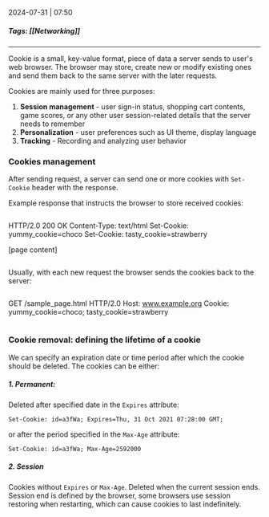 

2024-07-31 | 07:50

##### Tags: [[Networking]]

---

Cookie is a small, key-value format, piece of data a server sends to user's web browser. The browser may store, create new or modify existing ones and send them back to the same server with the later requests.

Cookies are mainly used for three purposes: 
1. **Session management** - user sign-in status, shopping cart contents, game scores, or any other user session-related details that the server needs to remember
2. **Personalization** - user preferences such as UI theme, display language
3. **Tracking** - Recording and analyzing user behavior


### Cookies management
After sending request, a server can send one or more cookies with `Set-Cookie` header with the response. 

Example response that instructs the browser to store received cookies:

``` http
```
HTTP/2.0 200 OK
Content-Type: text/html
Set-Cookie: yummy_cookie=choco
Set-Cookie: tasty_cookie=strawberry

[page content]
```
```


Usually, with each new request the browser sends the cookies back to the server:

```http
```
GET /sample_page.html HTTP/2.0
Host: www.example.org
Cookie: yummy_cookie=choco; tasty_cookie=strawberry
```
```

### Cookie removal: defining the lifetime of a cookie
We can specify an expiration date or time period after which the cookie should be deleted. The cookies can be either:

##### 1. Permanent:
Deleted after specified date in the `Expires` attribute:

`Set-Cookie: id=a3fWa; Expires=Thu, 31 Oct 2021 07:28:00 GMT;`

or after the period specified in the `Max-Age` attribute: 

`Set-Cookie: id=a3fWa; Max-Age=2592000`

##### 2. Session
Cookies without `Expires` or `Max-Age`. Deleted when the current session ends. Session end is defined by the browser, some browsers use session restoring when restarting, which can cause cookies to last indefinitely.

